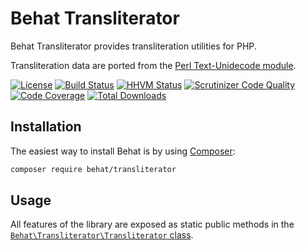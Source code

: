 Behat Transliterator
====================

Behat Transliterator provides transliteration utilities for PHP.

Transliteration data are ported from the [Perl Text-Unidecode module](http://search.cpan.org/~sburke/Text-Unidecode-0.04/lib/Text/Unidecode.pm).

[![License](https://poser.pugx.org/behat/transliterator/license.svg)](https://packagist.org/packages/behat/transliterator)
[![Build Status](https://travis-ci.org/Behat/Transliterator.svg)](https://travis-ci.org/Behat/Transliterator)
[![HHVM Status](http://hhvm.h4cc.de/badge/behat/transliterator.svg?branch=master)](http://hhvm.h4cc.de/package/behat/transliterator)
[![Scrutinizer Code Quality](https://scrutinizer-ci.com/g/Behat/Transliterator/badges/quality-score.png?b=master)](https://scrutinizer-ci.com/g/Behat/Transliterator/?branch=master)
[![Code Coverage](https://scrutinizer-ci.com/g/Behat/Transliterator/badges/coverage.png?b=master)](https://scrutinizer-ci.com/g/Behat/Transliterator/?branch=master)
[![Total Downloads](https://poser.pugx.org/behat/transliterator/downloads.svg)](https://packagist.org/packages/behat/transliterator)

Installation
------------

The easiest way to install Behat is by using [Composer](https://getcomposer.org):

```bash
composer require behat/transliterator
```

Usage
-----

All features of the library are exposed as static public methods in the [``Behat\Transliterator\Transliterator`` class](src/Behat/Transliterator/Transliterator.php).

